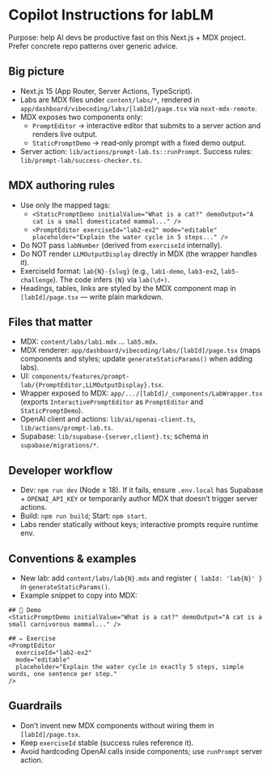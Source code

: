 # Copilot Instructions for labLM

Purpose: help AI devs be productive fast on this Next.js + MDX project. Prefer concrete repo patterns over generic advice.

## Big picture
- Next.js 15 (App Router, Server Actions, TypeScript).
- Labs are MDX files under `content/labs/*`, rendered in `app/dashboard/vibecoding/labs/[labId]/page.tsx` via `next-mdx-remote`.
- MDX exposes two components only:
  - `PromptEditor` → interactive editor that submits to a server action and renders live output.
  - `StaticPromptDemo` → read‑only prompt with a fixed demo output.
- Server action: `lib/actions/prompt-lab.ts::runPrompt`. Success rules: `lib/prompt-lab/success-checker.ts`.

## MDX authoring rules
- Use only the mapped tags:
  - `<StaticPromptDemo initialValue="What is a cat?" demoOutput="A cat is a small domesticated mammal..." />`
  - `<PromptEditor exerciseId="lab2-ex2" mode="editable" placeholder="Explain the water cycle in 5 steps..." />`
- Do NOT pass `labNumber` (derived from `exerciseId` internally).
- Do NOT render `LLMOutputDisplay` directly in MDX (the wrapper handles it).
- ExerciseId format: `lab{N}-{slug}` (e.g., `lab1-demo`, `lab3-ex2`, `lab5-challenge`). The code infers `{N}` via `lab(\d+)`.
- Headings, tables, links are styled by the MDX component map in `[labId]/page.tsx` — write plain markdown.

## Files that matter
- MDX: `content/labs/lab1.mdx` … `lab5.mdx`.
- MDX renderer: `app/dashboard/vibecoding/labs/[labId]/page.tsx` (maps components and styles; update `generateStaticParams()` when adding labs).
- UI: `components/features/prompt-lab/{PromptEditor,LLMOutputDisplay}.tsx`.
- Wrapper exposed to MDX: `app/.../[labId]/_components/LabWrapper.tsx` (exports `InteractivePromptEditor` as `PromptEditor` and `StaticPromptDemo`).
- OpenAI client and actions: `lib/ai/openai-client.ts`, `lib/actions/prompt-lab.ts`.
- Supabase: `lib/supabase-{server,client}.ts`; schema in `supabase/migrations/*`.

## Developer workflow
- Dev: `npm run dev` (Node ≥ 18). If it fails, ensure `.env.local` has Supabase + `OPENAI_API_KEY` or temporarily author MDX that doesn’t trigger server actions.
- Build: `npm run build`; Start: `npm start`.
- Labs render statically without keys; interactive prompts require runtime env.

## Conventions & examples
- New lab: add `content/labs/lab{N}.mdx` and register `{ labId: 'lab{N}' }` in `generateStaticParams()`.
- Example snippet to copy into MDX:
```mdx
## 🔬 Demo
<StaticPromptDemo initialValue="What is a cat?" demoOutput="A cat is a small carnivorous mammal..." />

## ✏️ Exercise
<PromptEditor
  exerciseId="lab2-ex2"
  mode="editable"
  placeholder="Explain the water cycle in exactly 5 steps, simple words, one sentence per step."
/>
```

## Guardrails
- Don’t invent new MDX components without wiring them in `[labId]/page.tsx`.
- Keep `exerciseId` stable (success rules reference it).
- Avoid hardcoding OpenAI calls inside components; use `runPrompt` server action.
